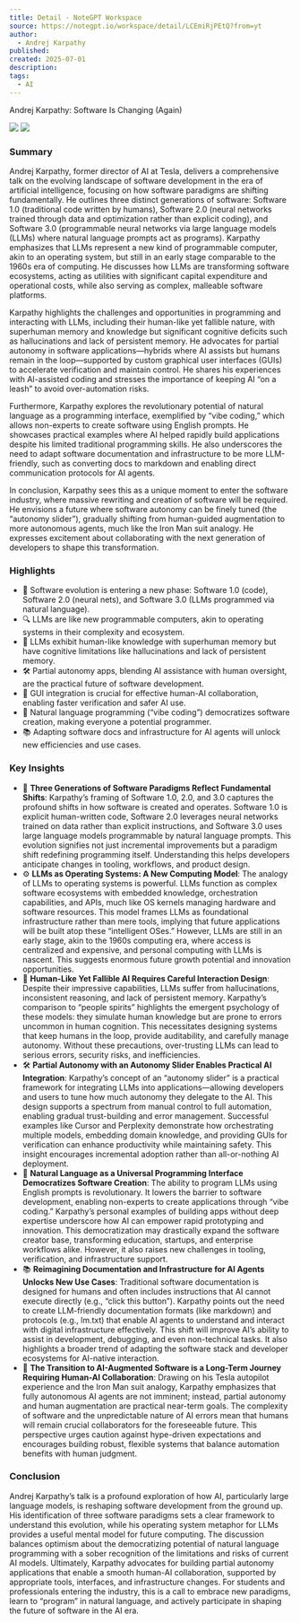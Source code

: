 ```yaml
---
title: Detail - NoteGPT Workspace
source: https://notegpt.io/workspace/detail/LCEmiRjPEtQ?from=yt
author:
  - Andrej Karpathy
published: 
created: 2025-07-01
description: 
tags:
  - AI
---
```

Andrej Karpathy: Software Is Changing (Again)

![](https://cdn.notegpt.io/notegpt/my_notes_images/e74ce9793b12423c1ec74a7a104b5b9d.png) ![](https://cdn.notegpt.io/notegpt/static/svgs/notegpt-youtube-play-icon.svg)



### Summary

Andrej Karpathy, former director of AI at Tesla, delivers a comprehensive talk on the evolving landscape of software development in the era of artificial intelligence, focusing on how software paradigms are shifting fundamentally. He outlines three distinct generations of software: Software 1.0 (traditional code written by humans), Software 2.0 (neural networks trained through data and optimization rather than explicit coding), and Software 3.0 (programmable neural networks via large language models (LLMs) where natural language prompts act as programs). Karpathy emphasizes that LLMs represent a new kind of programmable computer, akin to an operating system, but still in an early stage comparable to the 1960s era of computing. He discusses how LLMs are transforming software ecosystems, acting as utilities with significant capital expenditure and operational costs, while also serving as complex, malleable software platforms.

Karpathy highlights the challenges and opportunities in programming and interacting with LLMs, including their human-like yet fallible nature, with superhuman memory and knowledge but significant cognitive deficits such as hallucinations and lack of persistent memory. He advocates for partial autonomy in software applications—hybrids where AI assists but humans remain in the loop—supported by custom graphical user interfaces (GUIs) to accelerate verification and maintain control. He shares his experiences with AI-assisted coding and stresses the importance of keeping AI “on a leash” to avoid over-automation risks.

Furthermore, Karpathy explores the revolutionary potential of natural language as a programming interface, exemplified by “vibe coding,” which allows non-experts to create software using English prompts. He showcases practical examples where AI helped rapidly build applications despite his limited traditional programming skills. He also underscores the need to adapt software documentation and infrastructure to be more LLM-friendly, such as converting docs to markdown and enabling direct communication protocols for AI agents.

In conclusion, Karpathy sees this as a unique moment to enter the software industry, where massive rewriting and creation of software will be required. He envisions a future where software autonomy can be finely tuned (the “autonomy slider”), gradually shifting from human-guided augmentation to more autonomous agents, much like the Iron Man suit analogy. He expresses excitement about collaborating with the next generation of developers to shape this transformation.

### Highlights

- 🤖 Software evolution is entering a new phase: Software 1.0 (code), Software 2.0 (neural nets), and Software 3.0 (LLMs programmed via natural language).
- 🔍 LLMs are like new programmable computers, akin to operating systems in their complexity and ecosystem.
- 🧠 LLMs exhibit human-like knowledge with superhuman memory but have cognitive limitations like hallucinations and lack of persistent memory.
- 🛠️ Partial autonomy apps, blending AI assistance with human oversight, are the practical future of software development.
- 🎨 GUI integration is crucial for effective human-AI collaboration, enabling faster verification and safer AI use.
- 💬 Natural language programming (“vibe coding”) democratizes software creation, making everyone a potential programmer.
- 📚 Adapting software docs and infrastructure for AI agents will unlock new efficiencies and use cases.

### Key Insights

- 🤖 **Three Generations of Software Paradigms Reflect Fundamental Shifts**: Karpathy’s framing of Software 1.0, 2.0, and 3.0 captures the profound shifts in how software is created and operates. Software 1.0 is explicit human-written code, Software 2.0 leverages neural networks trained on data rather than explicit instructions, and Software 3.0 uses large language models programmable by natural language prompts. This evolution signifies not just incremental improvements but a paradigm shift redefining programming itself. Understanding this helps developers anticipate changes in tooling, workflows, and product design.
- ⚙️ **LLMs as Operating Systems: A New Computing Model**: The analogy of LLMs to operating systems is powerful. LLMs function as complex software ecosystems with embedded knowledge, orchestration capabilities, and APIs, much like OS kernels managing hardware and software resources. This model frames LLMs as foundational infrastructure rather than mere tools, implying that future applications will be built atop these “intelligent OSes.” However, LLMs are still in an early stage, akin to the 1960s computing era, where access is centralized and expensive, and personal computing with LLMs is nascent. This suggests enormous future growth potential and innovation opportunities.
- 🧠 **Human-Like Yet Fallible AI Requires Careful Interaction Design**: Despite their impressive capabilities, LLMs suffer from hallucinations, inconsistent reasoning, and lack of persistent memory. Karpathy’s comparison to “people spirits” highlights the emergent psychology of these models: they simulate human knowledge but are prone to errors uncommon in human cognition. This necessitates designing systems that keep humans in the loop, provide auditability, and carefully manage autonomy. Without these precautions, over-trusting LLMs can lead to serious errors, security risks, and inefficiencies.
- 🛠️ **Partial Autonomy with an Autonomy Slider Enables Practical AI Integration**: Karpathy’s concept of an “autonomy slider” is a practical framework for integrating LLMs into applications—allowing developers and users to tune how much autonomy they delegate to the AI. This design supports a spectrum from manual control to full automation, enabling gradual trust-building and error management. Successful examples like Cursor and Perplexity demonstrate how orchestrating multiple models, embedding domain knowledge, and providing GUIs for verification can enhance productivity while maintaining safety. This insight encourages incremental adoption rather than all-or-nothing AI deployment.
- 💬 **Natural Language as a Universal Programming Interface Democratizes Software Creation**: The ability to program LLMs using English prompts is revolutionary. It lowers the barrier to software development, enabling non-experts to create applications through “vibe coding.” Karpathy’s personal examples of building apps without deep expertise underscore how AI can empower rapid prototyping and innovation. This democratization may drastically expand the software creator base, transforming education, startups, and enterprise workflows alike. However, it also raises new challenges in tooling, verification, and infrastructure support.
- 📚 **Reimagining Documentation and Infrastructure for AI Agents Unlocks New Use Cases**: Traditional software documentation is designed for humans and often includes instructions that AI cannot execute directly (e.g., “click this button”). Karpathy points out the need to create LLM-friendly documentation formats (like markdown) and protocols (e.g., lm.txt) that enable AI agents to understand and interact with digital infrastructure effectively. This shift will improve AI’s ability to assist in development, debugging, and even non-technical tasks. It also highlights a broader trend of adapting the software stack and developer ecosystems for AI-native interaction.
- 🤝 **The Transition to AI-Augmented Software is a Long-Term Journey Requiring Human-AI Collaboration**: Drawing on his Tesla autopilot experience and the Iron Man suit analogy, Karpathy emphasizes that fully autonomous AI agents are not imminent; instead, partial autonomy and human augmentation are practical near-term goals. The complexity of software and the unpredictable nature of AI errors mean that humans will remain crucial collaborators for the foreseeable future. This perspective urges caution against hype-driven expectations and encourages building robust, flexible systems that balance automation benefits with human judgment.

### Conclusion

Andrej Karpathy’s talk is a profound exploration of how AI, particularly large language models, is reshaping software development from the ground up. His identification of three software paradigms sets a clear framework to understand this evolution, while his operating system metaphor for LLMs provides a useful mental model for future computing. The discussion balances optimism about the democratizing potential of natural language programming with a sober recognition of the limitations and risks of current AI models. Ultimately, Karpathy advocates for building partial autonomy applications that enable a smooth human-AI collaboration, supported by appropriate tools, interfaces, and infrastructure changes. For students and professionals entering the industry, this is a call to embrace new paradigms, learn to “program” in natural language, and actively participate in shaping the future of software in the AI era.

